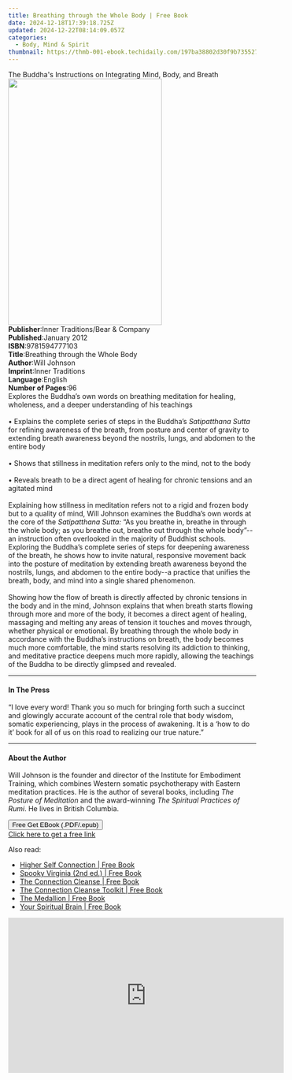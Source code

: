```yaml
---
title: Breathing through the Whole Body | Free Book
date: 2024-12-18T17:39:18.725Z
updated: 2024-12-22T08:14:09.057Z
categories:
  - Body, Mind & Spirit
thumbnail: https://thmb-001-ebook.techidaily.com/197ba38802d30f9b7355273011cba7a05c0969f03810f1a8bf727c99d888b9e8.jpg
---
```

<main id="book-container">
  <div class="flex flex-col">
    <div class="book-brief flex-1 py-6 px-4 sm:p-6 md:py-10 md:px-8">
      <!-- brief-->
      <div class="book-brief-main">
        The Buddha's Instructions on Integrating Mind, Body, and Breath
      </div>
    </div>
    <div
      class="book-meta-info flex-1 grid gap-4 col-start-1 col-end-3 row-start-1 sm:mb-6 sm:grid-cols-4 lg:gap-6 lg:col-start-2 lg:row-end-6 lg:row-span-6 lg:mb-0"
    >
      <div
        class="book-meta-info-left place-content-center mt-4 p-4 text-sm leading-6 col-start-2 col-span-2 dark:text-slate-400"
      >
        <img
          class="w-full h-500 object-cover rounded-lg sm:h-255 sm:col-span-2 lg:col-span-full"
          src="https://img-001-ebook.techidaily.com/fff56d2ced9f4646793e796154c52610cdc6b40d1f46d29e403c386246cbb322.jpg"
          alt=""
          width="312"
          height="500"
        />
      </div>
      <div
        class="book-meta-info-right mt-2 col-start-1 row-start-2 col-span-3 self-center"
      >
        <!-- meta data  -->
        <div class="flex flex-col px-4 md:px-8">
          <div class="flex-1">
            <strong>Publisher</strong>:<span class="px-2"
              >Inner Traditions/Bear &amp; Company</span
            >
          </div>
          <div class="flex-1">
            <strong>Published</strong>:<span class="px-2">January 2012</span>
          </div>
          <div class="flex-1">
            <strong>ISBN</strong>:<span class="px-2">9781594777103</span>
          </div>
          <div class="flex-1">
            <strong>Title</strong>:<span class="px-2"
              >Breathing through the Whole Body</span
            >
          </div>
          <div class="flex-1">
            <strong>Author</strong>:<span class="px-2">Will Johnson</span>
          </div>
          <div class="flex-1">
            <strong>Imprint</strong>:<span class="px-2">Inner Traditions</span>
          </div>
          <div class="flex-1">
            <strong>Language</strong>:<span class="px-2">English</span>
          </div>
          <div class="flex-1">
            <strong>Number of Pages</strong>:<span class="px-2">96</span>
          </div>
        </div>
      </div>
    </div>
    <div class="book-description flex-1 py-6 px-4 sm:p-6 md:py-10 md:px-8">
      <div class="book-description-main">
        <div accordion-content="" id="description">
          Explores the Buddha’s own words on breathing meditation for healing,
          wholeness, and a deeper understanding of his teachings <br />
          <br />• Explains the complete series of steps in the Buddha’s
          <i>Satipatthana Sutta</i> for refining awareness of the breath, from
          posture and center of gravity to extending breath awareness beyond the
          nostrils, lungs, and abdomen to the entire body <br />
          <br />• Shows that stillness in meditation refers only to the mind,
          not to the body <br />
          <br />• Reveals breath to be a direct agent of healing for chronic
          tensions and an agitated mind <br />
          <br />Explaining how stillness in meditation refers not to a rigid and
          frozen body but to a quality of mind, Will Johnson examines the
          Buddha’s own words at the core of the <i>Satipatthana Sutta:</i> “As
          you breathe in, breathe in through the whole body; as you breathe out,
          breathe out through the whole body”--an instruction often overlooked
          in the majority of Buddhist schools. Exploring the Buddha’s complete
          series of steps for deepening awareness of the breath, he shows how to
          invite natural, responsive movement back into the posture of
          meditation by extending breath awareness beyond the nostrils, lungs,
          and abdomen to the entire body--a practice that unifies the breath,
          body, and mind into a single shared phenomenon. <br />
          <br />Showing how the flow of breath is directly affected by chronic
          tensions in the body and in the mind, Johnson explains that when
          breath starts flowing through more and more of the body, it becomes a
          direct agent of healing, massaging and melting any areas of tension it
          touches and moves through, whether physical or emotional. By breathing
          through the whole body in accordance with the Buddha’s instructions on
          breath, the body becomes much more comfortable, the mind starts
          resolving its addiction to thinking, and meditative practice deepens
          much more rapidly, allowing the teachings of the Buddha to be directly
          glimpsed and revealed.
        </div>
        <div class="accordion-fader"></div>
      </div>
    </div>
    <div class="book-excerpts flex-1 py-6 px-4 sm:p-6 md:py-10 md:px-8">
      <!-- excerpts-->
      <div class="book-excerpts-main">
        <hr />
        <h4 class="placeholder placeholder-heading">
          <span>In The Press</span>
        </h4>
        <p>
          “I love every word! Thank you so much for bringing forth such a
          succinct and glowingly accurate account of the central role that body
          wisdom, somatic experiencing, plays in the process of awakening. It is
          a ‘how to do it’ book for all of us on this road to realizing our true
          nature.”
        </p>
      </div>
    </div>
    <div class="book-about-author flex-1 py-6 px-4 sm:p-6 md:py-10 md:px-8">
      <!-- about author-->
      <div class="book-main-author-main">
        <hr />
        <h4 class="placeholder placeholder-heading">
          <span>About the Author</span>
        </h4>
        <p>
          Will Johnson is the founder and director of the Institute for
          Embodiment Training, which combines Western somatic psychotherapy with
          Eastern meditation practices. He is the author of several books,
          including <i>The Posture of Meditation</i> and the award-winning
          <i>The Spiritual Practices of Rumi</i>. He lives in British Columbia.
        </p>
      </div>
    </div>
    <div class="book-free-get flex-1 py-6 px-4 sm:p-6 md:py-10 md:px-8">
      <button
        id="btn-free-get"
        class="bg-blue-500 hover:bg-blue-700 text-white font-bold py-2 px-4 rounded"
      >
        Free Get EBook (.PDF/.epub)
      </button>
      <div id="countdown-display" class="px-2 text-lg mt-2"></div>
      <a
        id="free-link"
        class="hidden bg-blue-500 hover:bg-blue-700 text-white font-bold py-2 px-4 rounded"
        href="https://www.ebooks.com/en-us/book/95782159/breathing-through-the-whole-body/will-johnson/"
        target="_blank"
        >Click here to get a free link</a
      >
    </div>
    <script>
      let countdownTime = 0;
      let countdownInterval = null;
      document
        .getElementById('btn-free-get')
        .addEventListener('click', startCountdown);
      function startCountdown() {
        countdownTime = new Date().getTime() + 60000 * 3;
        countdownInterval = setInterval(updateCountdown, 1000);
        document.getElementById('btn-free-get').disabled = true;
        document
          .getElementById('btn-free-get')
          .classList.add('bg-gray-500', 'cursor-not-allowed');
      }
      function updateCountdown() {
        let currentTime = new Date().getTime();
        let timeLeft = countdownTime - currentTime;
        let secondsLeft = Math.floor(timeLeft / 1000);
        document.getElementById('countdown-display').innerHTML =
          `Remaining time: ${secondsLeft} seconds.`;
        if (secondsLeft <= 0) {
          clearInterval(countdownInterval);
          document.getElementById('btn-free-get').classList.add('hidden');
          document.getElementById('free-link').classList.remove('hidden');
          document.getElementById('countdown-display').innerHTML = '';
        }
      }
    </script>
  </div>
</main>

<ins class="adsbygoogle"
      style="display:block"
      data-ad-client="ca-pub-7571918770474297"
      data-ad-slot="8358498916"
      data-ad-format="auto"
      data-full-width-responsive="true"></ins>
    

<span class="atpl-alsoreadstyle">Also read:</span>
<div><ul>
<li><a href="https://novels-ebooks.techidaily.com/210857408-9798218216061-higher-self-connection/"><u>Higher Self Connection | Free Book</u></a></li>
<li><a href="https://novels-ebooks.techidaily.com/210857106-9781493069873-spooky-virginia-2nd-ed/"><u>Spooky Virginia (2nd ed.) | Free Book</u></a></li>
<li><a href="https://novels-ebooks.techidaily.com/210857338-9798986796987-the-connection-cleanse/"><u>The Connection Cleanse | Free Book</u></a></li>
<li><a href="https://novels-ebooks.techidaily.com/210857453-9798986796963-the-connection-cleanse-toolkit/"><u>The Connection Cleanse Toolkit | Free Book</u></a></li>
<li><a href="https://novels-ebooks.techidaily.com/210857219-9798887933771-the-medallion/"><u>The Medallion | Free Book</u></a></li>
<li><a href="https://novels-ebooks.techidaily.com/210857167-9798888511053-your-spiritual-brain/"><u>Your Spiritual Brain | Free Book</u></a></li>
</ul></div>

<!-- affiliate ads begin -->
<iframe width="560" height="315" src="https://www.youtube.com/embed/6xGqSETroqA?si=4C1GPgXi-AksR_oO" title="YouTube video player" frameborder="0" allow="accelerometer; autoplay; clipboard-write; encrypted-media; gyroscope; picture-in-picture; web-share" referrerpolicy="strict-origin-when-cross-origin" allowfullscreen></iframe>
<!-- affiliate ads end -->

